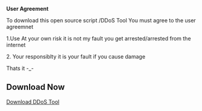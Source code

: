 <b>User Agreement</b>
<p>To download this open source script /DDoS Tool You must agree to the user agreemnet</p>
<p>1.Use At your own risk it is not my fault you get arrested/arrested from the internet</p>
<p>2. Your responsiblty it is your fault if you cause damage</p>
Thats it -_-
<h2>Download Now</h2>
<a href="https://github.com/S28667145/DDoS/archive/master.zip">Download DDoS Tool</a>
